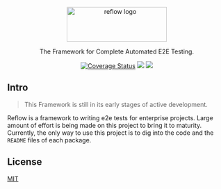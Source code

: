 <p align="center">
  <a href="#">
    <img alt="reflow logo" src="https://github.com/Bamieh/reflow/raw/reflow-3/reflow.png" width="230" height="80" />
  </a>
</p>

<p align="center">
  The Framework for Complete Automated E2E Testing.
</p>

<p align="center">
    <a href="https://codecov.io/gh/Bamieh/reflow"><img alt="Coverage Status" src="https://codecov.io/gh/Bamieh/reflow/branch/master/graph/badge.svg?maxAge=43200"></a>
    <a href="https://codeclimate.com/github/Bamieh/reflow/maintainability"><img src="https://api.codeclimate.com/v1/badges/28111714f1d4d3e08279/maintainability" /></a>
    <a href="https://codeclimate.com/github/Bamieh/reflow/test_coverage"><img src="https://api.codeclimate.com/v1/badges/28111714f1d4d3e08279/test_coverage" /></a>
</p>

## Intro

> This Framework is still in its early stages of active development.

Reflow is a framework to writing e2e tests for enterprise projects. Large amount of effort is being made on this project to bring it to maturity. Currently, the only way to use this project is to dig into the code and the `README` files of each package.

## License

[MIT](LICENSE)
